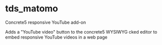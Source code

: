 # tds_matomo
Concrete5 responsive YouTube add-on

Adds a "YouTube video" button to the concrete5 WYSIWYG cked editor to embed responsive YouTube videos in a web page  
